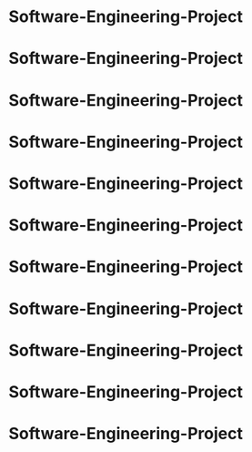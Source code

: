 # Software-Engineering-Project
# Software-Engineering-Project
# Software-Engineering-Project
# Software-Engineering-Project
# Software-Engineering-Project
# Software-Engineering-Project
# Software-Engineering-Project
# Software-Engineering-Project
# Software-Engineering-Project
# Software-Engineering-Project
# Software-Engineering-Project
